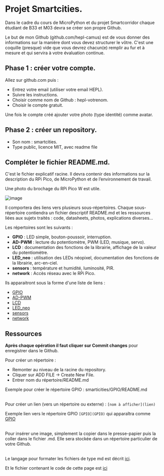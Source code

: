 # Projet Smartcities.

Dans le cadre du cours de MicroPython et du projet Smartcorridor chaque étudiant de B33 et M03 devra se créer son propre Github. 

Le but de mon Github (github.com/hepl-camus) est de vous donner des informations sur la manière dont vous devez structurer le vôtre. C'est une coquille (presque) vide que vous devrez chacun(e) remplir au fur et à mesure et qui servira à votre évaluation continue.

## Phase 1 : créer votre compte.

Allez sur github.com puis :

- Entrez votre email (utiliser votre email HEPL).
- Suivre les instructions.
- Choisir comme nom de Github : hepl-votrenom.
- Choisir le compte gratuit.

Une fois le compte créé ajouter votre photo (type identité) comme avatar.

## Phase 2 : créer un repository.

- Son nom : smartcities.
- Type public, licence MIT, avec readme file


## Compléter le fichier README.md.

C'est le fichier explicatif racine. Il devra contenir des informations sur la description du RPi Pico, de MicroPython et de l’environnement de travail.

Une photo du brochage du RPi Pico W est utile.

![image](https://user-images.githubusercontent.com/123806349/215263828-670ae9c1-3d4e-4bfa-a0dd-d2cfe9a20086.png)

Il comportera des liens vers plusieurs sous-répertoires. Chaque sous-répertoire contiendra un fichier descriptif README.md et les ressources liées aux sujetx traités : code, datasheets, photos, explications diverses...

Les répertoires sont les suivants :

- **GPIO** : LED simple, bouton-poussoir, interruption.
- **AD-PWM** : lecture du potentiomètre, PWM (LED, musique, servo).
- **LCD** : documentation des fonctions de la librairie, affichage de la valeur du potentiomètre.
- **LED_neo** : utilisation des LEDs néopixel, documentation des fonctions de la librairie, arc-en-ciel.
- **sensors** : température et humidité, luminosité, PIR.
- **network** : Accès réseau avec le RPi Pico.

Ils apparaitront sous la forme d'une liste de liens :

- [GPIO](GPIO)
- [AD-PWM](AD-PWM)
- [LCD](LCD)
- [LED_neo](LED_neo)
- [sensors](sensors)
- [network](network)

## Ressources

**Après chaque opération il faut cliquer sur Commit changes** pour enregistrer dans le Github.

Pour créer un répertoire :

- Remonter au niveau de la racine du repository.
- Cliquer sur ADD FILE -> Create New File.
- Entrer nom du répertoire/README.md

Exemple pour créer le répertoire GPIO : smarticities/GPIO/README.md

\
Pour créer un lien (vers un répertoire ou externe) : `[nom à afficher](lien)`

Exemple lien vers le répertoire GPIO `[GPIO](GPIO)` qui apparaîtra comme [GPIO](GPIO)

\
Pour insérer une image, simplement la copier dans le presse-papier puis la coller dans le fichier .md. Elle sera stockée dans un répertoire particulier de votre Github.

\
Le langage pour formater les fichiers de type md est décrit [ici](https://docs.github.com/en/get-started/writing-on-github/getting-started-with-writing-and-formatting-on-github/basic-writing-and-formatting-syntax).

Et le fichier contenant le code de cette page est [ici](code_md.pdf)

